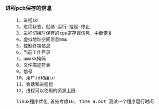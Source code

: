 ### 进程pcb保存的信息
<pre>
    1，进程id
    2，进程状态，就绪-运行-挂起-停止
    3，进程切换时保存的cpu寄存器信息，中断恢复
    4，虚拟地址空间信息mmu
    5，控制终端信息
    6，当前工作目录
    7，umask掩码
    8，文件描述符表
    9，信号
    10，用户id和组id
    11，会话和进程组
    12，进程可以使用的资源上限
</pre>


<pre>
    linux程序优化,首先考虑IO, time a.out 测试一个程序运行时间
</pre>
